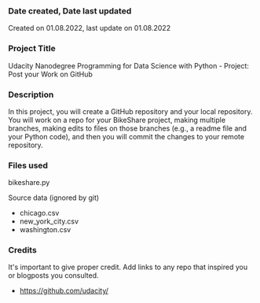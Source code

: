 ### Date created, Date last updated
Created on 01.08.2022, last update on 01.08.2022 

### Project Title
Udacity Nanodegree Programming for Data Science with Python - Project: Post your Work on GitHub

### Description
In this project, you will create a GitHub repository and your local repository. You will work on a repo for your BikeShare project, making multiple branches, making edits to files on those branches (e.g., a readme file and your Python code), and then you will commit the changes to your remote repository. 

### Files used
bikeshare.py

Source data (ignored by git)
- chicago.csv
- new_york_city.csv
- washington.csv

### Credits
It's important to give proper credit. Add links to any repo that inspired you or blogposts you consulted.
- https://github.com/udacity/
